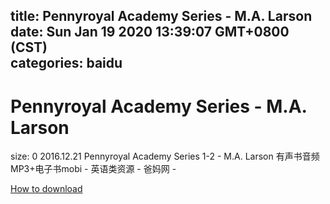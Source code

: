 
title: Pennyroyal Academy Series - M.A. Larson
date: Sun Jan 19 2020 13:39:07 GMT+0800 (CST)    
categories: baidu
---

# Pennyroyal Academy Series - M.A. Larson
size: 0
 2016.12.21 Pennyroyal Academy Series 1-2 - M.A. Larson 有声书音频MP3+电子书mobi - 英语类资源 - 爸妈网 -
 

[How to download](https://bpcam.bemobtrk.com/go/2ceec3aa-1ca2-46d6-b9ff-aaa5c184517c?jno=5264)